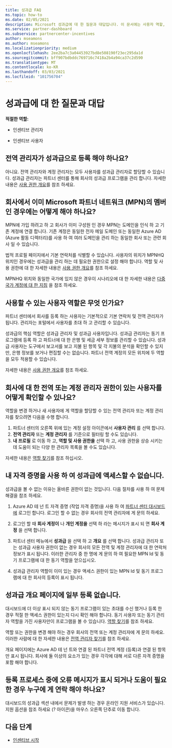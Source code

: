 ```yaml
---
title: 성과급 FAQ
ms.topic: how-to
ms.date: 02/05/2021
description: Microsoft 성과급에 대 한 질문과 대답입니다. 이 문서에는 사용자 역할, 등록 방법 또는 오류 메시지에 대해 수행할 작업에 대 한 질문이 포함 되어 있습니다.
ms.service: partner-dashboard
ms.subservice: partnercenter-incentives
author: mseamons
ms.author: mseamons
ms.localizationpriority: medium
ms.openlocfilehash: 2ee2ba7c3a04453927bd8e508190f23ec295da1d
ms.sourcegitcommit: bff907bdbddc769716c7418a2b4a94ca37c2d590
ms.translationtype: MT
ms.contentlocale: ko-KR
ms.lasthandoff: 03/03/2021
ms.locfileid: "101756704"
---
```

# <a name="frequently-asked-questions-on-incentives"></a>성과급에 대 한 질문과 대답

**적절한 역할:**

- 인센티브 관리자

- 인센티브 사용자

## <a name="do-i-need-to-be-the-global-admin-to-enroll-in-incentives"></a>전역 관리자가 성과급으로 등록 해야 하나요?

아니요. 전역 관리자와 계정 관리자는 모두 사용자를 성과급 관리자로 할당할 수 있습니다. 성과급 관리자는 파트너 센터를 통해 회사의 성과급 프로그램을 관리 합니다. 자세한 내용은 [사용 권한 개요](permissions-overview.md)를 참조 하세요.

## <a name="what-do-i-need-to-do-if-i-find-my-company-is-already-a-member-of-the-microsoft-partner-network-mpn"></a>회사에서 이미 Microsoft 파트너 네트워크 (MPN)의 멤버인 경우에는 어떻게 해야 하나요?

MPN에 가입 하려고 하 고 회사가 이미 구성원 인 경우 MPN는 도메인을 인식 하 고 기존 계정에 연결 합니다. 기존 계정은 동일한 전자 메일 도메인 또는 동일한 Azure AD (Azure 활동 디렉터리)를 사용 하 여 여러 도메인을 관리 하는 동일한 회사 또는 관련 회사 일 수 있습니다.

법적 프로필 페이지에서 기본 연락처를 식별할 수 있습니다. 사용자의 위치가 MPNHQ 위치인 경우에는 성과급을 관리 하는 데 필요한 권한으로 설정 해야 합니다. 역할 및 사용 권한에 대 한 자세한 내용은 [사용 권한 개요](permissions-overview.md)를 참조 하세요.

MPNHQ 위치와 동일한 국가에 있지 않은 경우이 시나리오에 대 한 자세한 내용은 [다중 국가 계정에 대 한 지침](https://support.microsoft.com/help/4515619/special-considerations-for-multi-national-partners-joining-the-microso) 을 참조 하세요.

## <a name="what-user-roles-are-available"></a>사용할 수 있는 사용자 역할은 무엇 인가요?

파트너 센터에서 회사를 등록 하는 사용자는 기본적으로 기본 연락처 및 전역 관리자가 됩니다. 관리자는 포털에서 사용자를 초대 하 고 관리할 수 있습니다.

성과급의 핵심 역할은 성과급 관리자 및 성과급 사용자입니다. 성과급 관리자는 동기 프로그램에 등록 하 고 파트너에 대 한 은행 및 세금 세부 정보를 관리할 수 있습니다. 성과급 사용자는 도구에서 보고서를 보고 지불 된 항목 및 각 지불의 분석을 확인할 수 있지만, 은행 정보를 보거나 편집할 수는 없습니다. 파트너 전역 계정의 모든 위치에 두 역할을 모두 적용할 수 있습니다.

자세한 내용은 [사용 권한 개요](permissions-overview.md)를 참조 하세요.

## <a name="how-can-i-find-out-who-has-global-or-account-admin-rights-for-my-company"></a>회사에 대 한 전역 또는 계정 관리자 권한이 있는 사용자를 어떻게 확인할 수 있나요?

역할을 변경 하거나 새 사용자에 게 역할을 할당할 수 있는 전역 관리자 또는 계정 관리자를 찾으려면 다음을 수행 합니다.

1. 파트너 센터의 오른쪽 위에 있는 계정 설정 아이콘에서 **사용자 관리** 를 선택 합니다.
2. **전역 관리자** 또는 **계정 관리자** 를 기준으로 필터링 할 수도 있습니다.
3. **내 프로필** 로 이동 하 고, **역할 및 사용 권한을** 선택 하 고, 사용 권한을 상승 시키는 데 도움이 되는 다양 한 관리자 목록을 볼 수도 있습니다.
 
자세한 내용은 [역할 찾기](find-your-role.md)를 참조 하십시오.  

## <a name="i-cant-access-incentives-using-my-credentials"></a>내 자격 증명을 사용 하 여 성과급에 액세스할 수 없습니다.

성과급을 볼 수 없는 이유는 올바른 권한이 없는 것입니다. 다음 절차를 사용 하 여 문제 해결을 참조 하세요.

1. Azure AD 테 넌 트 자격 증명 (작업 자격 증명)을 사용 하 여 [파트너 센터 대시보드에](https://partner.microsoft.com/dashboard/) 로그인 합니다. 로그인 할 수 없는 경우 회사의 전역 관리자에 게 문의 하세요.

2. 로그인 할 때 **회사 계정이** 나 **개인 계정을** 선택 하 라는 메시지가 표시 되 면 **회사 계정** 을 선택 합니다.

3. 파트너 센터 메뉴에서 **성과급** 을 선택 하 고 **개요** 를 선택 합니다. 성과급 관리자 또는 성과급 사용자 권한이 없는 경우 회사의 모든 전역 및 계정 관리자에 대 한 연락처 정보가 표시 됩니다. 이러한 관리자 중 한 명에 게 문의 하 여 필요한 MPN Id 및 동기 프로그램에 대 한 동기 역할을 얻으십시오.

4. 성과급 관리자 역할이 이미 있는 경우 액세스 권한이 있는 MPN Id 및 동기 프로그램에 대 한 회사의 등록이 표시 됩니다.

## <a name="some-enrollments-are-missing-from-the-incentives-overview-page"></a>성과급 개요 페이지에 일부 등록 없습니다.

대시보드에 더 이상 표시 되지 않는 동기 프로그램이 있는 초대를 수신 했거나 등록 한 경우 적절 한 액세스 권한이 있는지 다시 확인 해야 합니다. 동기 사용자 또는 동기 관리자 역할을 가진 사용자만이 프로그램을 볼 수 있습니다. [역할 찾기](./find-your-role.md)를 참조 하세요.

역할 또는 권한을 변경 해야 하는 경우 회사의 전역 또는 계정 관리자에 게 문의 하세요. 이러한 사람에 대 한 자세한 내용은 [전역 관리자 찾기](./find-your-role.md#find-your-global-admin)를 참조 하세요.

개요 페이지에는 Azure AD 테 넌 트와 연결 된 파트너 전역 계정 (등록)과 연결 된 항목만 표시 됩니다. 회사에 둘 이상의 요소가 있는 경우 각각에 대해 서로 다른 자격 증명을 포함 해야 합니다.

## <a name="who-should-i-contact-if-i-get-an-error-message-or-need-help-during-the-enrollment-process"></a>등록 프로세스 중에 오류 메시지가 표시 되거나 도움이 필요한 경우 누구에 게 연락 해야 하나요?

대시보드의 성과급 섹션 내에서 문제가 발생 하는 경우 온라인 지원 서비스가 있습니다. 지원 옵션을 참조 하세요 (? 아이콘)을 마우스 오른쪽 단추로 이동 합니다.

## <a name="next-steps"></a>다음 단계

- [인센티브 시작](incentives-get-started-intro.md)